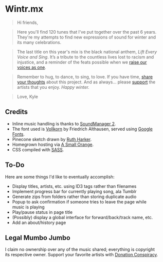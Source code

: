 # Wintr.mx
> Hi friends,

> Here you'll find 120 tunes that I've put together over the past 6 years. They're my attempts to find new expressions of sound for winter and its many celebrations.

> The last title on this year's mix is the black national anthem, *Lift Every Voice and Sing*. It’s a tribute to the countless lives lost to racism and injustice, and a reminder of the feats possible when we [raise our voices as one](http://youtu.be/cwWhu8tw4nU).

> Remember to hug, to dance, to sing, to love. If you have time, [share your thoughts](https://www.facebook.com/kdeckr) about this project. And as always... please [support](http://www.donationconspiracy.org) the artists that you enjoy. *Happy winter.*

> Love, Kyle

## Credits
- Inline music handling is thanks to [SoundManager 2](http://www.schillmania.com/projects/soundmanager2/).
- The font used is [Vollkorn](http://vollkorn-typeface.com) by Friedrich Althausen, served using [Google Fonts](http://www.google.com/fonts).
- Pinecone sketch drawn by [Ruth Harker](http://doodleaceae.blogspot.fr/2013/10/pine-cone.html).
- Homegrown hosting via [A Small Orange](http://asmallorange.com).
- CSS compiled with [SASS](http://sass-lang.com).

## To-Do
Here are some things I'd like to eventually accomplish:
- Display titles, artists, etc. using ID3 tags rather than filenames
- Implement progress bar for currently playing song, ala Tumblr
- Generate zips from folders rather than storing duplicate audio
- Popup to ask confirmation if someone tries to leave the page while music is playing
- Play/pause status in page title
- (Possibly) display a global interface for forward/back/track name, etc.
- Add an about/history page

## Legal Mumbo Jumbo
I claim no ownership over any of the music shared; everything is copyright its respective owner. Support your favorite artists with [Donation Conspiracy](http://www.donationconspiracy.org).